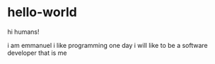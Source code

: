 # hello-world
hi humans!

i am emmanuel i like programming
one day i will like to be a software developer
that is me
